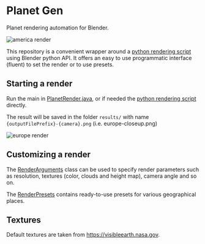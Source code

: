 # Planet Gen

Planet rendering automation for Blender.

![america render](results/america.png)

This repository is a convenient wrapper around a [python rendering
script](defaults/src/main/resources/planet_render.py) using Blender python API. It offers an easy to use programmatic
interface (fluent) to set the render or to use presets.

## Starting a render

Run the main in [PlanetRender.java](renderer/src/main/java/org/pasqg/planetgenerator/renderer/PlanetRenderer.java), or
if needed the [python rendering script](defaults/src/main/resources/planet_render.py) directly.

The result will be saved in the folder `results/` with name `{outputFilePrefix}-{camera}.png` (i.e. europe-closeup.png)

![europe render](results/europe_small.png)

## Customizing a render

The [RenderArguments](renderer/src/main/java/org/pasqg/planetgenerator/renderer/RenderArguments.java) class can be used
to specify render parameters such as resolution, textures (color, clouds and height map), camera angle and so on.

The [RenderPresets](renderer/src/main/java/org/pasqg/planetgenerator/renderer/RenderPresets.java) contains ready-to-use
presets for various geographical places.

## Textures

Default textures are taken from https://visibleearth.nasa.gov. 